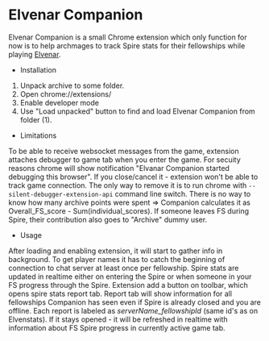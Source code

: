 ﻿Elvenar Companion
==============

Elvenar Companion is a small Chrome extension which only function for now is to help archmages to track Spire stats for their fellowships while playing [Elvenar](https://elvenar.com).

* Installation

1. Unpack archive to some folder.
2. Open chrome://extensions/
3. Enable developer mode
4. Use "Load unpacked" button to find and load Elvenar Companion from folder (1).

* Limitations

To be able to receive websocket messages from the game, extension attaches debugger to game tab when you enter the game.
For secuity reasons chrome will show notification "Elvanar Companion started debugging this browser".
If you close/cancel it - extension won't be able to track game connection.
The only way to remove it is to run chrome with `--silent-debugger-extension-api` command line switch.
There is no way to know how many archive points were spent => Companion calculates it as Overall_FS_score - Sum(individual_scores). If someone leaves FS during Spire, their contribution also goes to "Archive" dummy user.

* Usage

After loading and enabling extension, it will start to gather info in background.
To get player names it has to catch the beginning of connection to chat server at least once per fellowship.
Spire stats are updated in realtime either on entering the Spire or when someone in your FS progress through the Spire.
Extension add a button on toolbar, which opens spire stats report tab.
Report tab will show information for all fellowships Companion has seen even if Spire is already closed and you are offline.
Each report is labeled as *serverName_fellowshipId* (same id's as on Elvenstats).
If it stays opened - it will be refreshed in realtime with information about FS Spire progress in currently active game tab.

